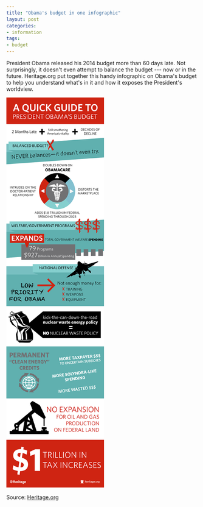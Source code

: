 ```yaml
---
title: "Obama's budget in one infographic"
layout: post
categories:
- information
tags:
- budget
---
```


President Obama released his 2014 budget more than 60 days late. Not surprisingly, it doesn't even attempt to balance the budget --- now or in the future. Heritage.org put together this handy infographic on Obama's budget to help you understand what's in it and how it exposes the President's worldview.

![Obama's budget in one infographic](/assets/img/2013/04/BudgetGuide-INFOGRAPHIC.jpg)

Source: [Heritage.org](https://www.dailysignal.com/2013/04/11/the-obama-budget-in-one-infographic/)
